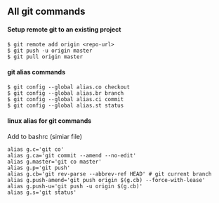 ## All git commands

#### Setup remote git to an existing project
```
$ git remote add origin <repo-url>
$ git push -u origin master
$ git pull origin master
```
#### git alias commands
```
$ git config --global alias.co checkout
$ git config --global alias.br branch
$ git config --global alias.ci commit
$ git config --global alias.st status
```
#### linux alias for git commands
Add to bashrc (simiar file)
```
alias g.c='git co'
alias g.ca='git commit --amend --no-edit'
alias g.master='git co master'
alias g.p='git push'
alias g.cb='git rev-parse --abbrev-ref HEAD' # git current branch 
alias g.push-amend='git push origin $(g.cb) --force-with-lease'
alias g.push-u='git push -u origin $(g.cb)'
alias g.s='git status'
```
